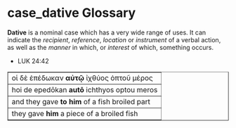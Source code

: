 # case_dative Glossary
**Dative** is a nominal case which has a very wide range of uses. It can indicate the *recipient*, *reference*, *location* or *instrument* of a verbal action, as well as the *manner* in which, or *interest* of which, something occurs. 

* LUK 24:42
<table border="1" class="docutils">
<colgroup>
<col width="100%" />
</colgroup>
<tbody valign="top">
<tr class="row-odd"><td>οἱ δὲ ἐπέδωκαν <b>αὐτῷ</b> ἰχθύος ὀπτοῦ μέρος</td>
</tr>
<tr class="row-even"><td>hoi de epedōkan <b>autō</b> ichthyos optou meros</td>
</tr>
<tr class="row-odd"><td>and they gave <b>to him</b> of a fish broiled part </td>
</tr>
<tr class="row-even"><td>they gave <b>him</b> a piece of a broiled fish</td>
</tr>
</tbody>
</table>


